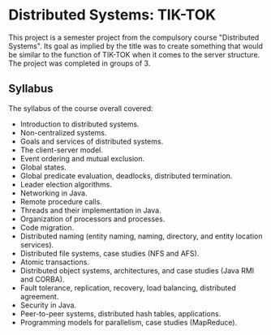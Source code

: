 # Distributed Systems: TIK-TOK

This project is a semester project from the compulsory course "Distributed Systems". Its goal as implied by the title was to create something that would
be similar to the function of TIK-TOK when it comes to the server structure. The project was completed in groups of 3.

## Syllabus

The syllabus of the course overall covered:

- Introduction to distributed systems.
- Non-centralized systems.
- Goals and services of distributed systems.
- The client-server model.
- Event ordering and mutual exclusion.
- Global states.
- Global predicate evaluation, deadlocks, distributed termination.
- Leader election algorithms.
- Networking in Java.
- Remote procedure calls.
- Threads and their implementation in Java.
- Organization of processors and processes.
- Code migration.
- Distributed naming (entity naming, naming, directory, and entity location services).
- Distributed file systems, case studies (NFS and AFS).
- Atomic transactions.
- Distributed object systems, architectures, and case studies (Java RMI and CORBA).
- Fault tolerance, replication, recovery, load balancing, distributed agreement.
- Security in Java.
- Peer-to-peer systems, distributed hash tables, applications.
- Programming models for parallelism, case studies (MapReduce).
